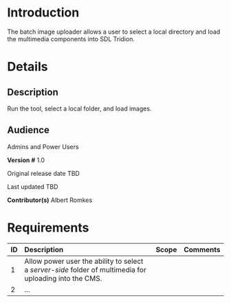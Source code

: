 # Introduction #
The batch image uploader allows a user to select a local directory and load the multimedia components into SDL Tridion.

# Details #

## Description ##
Run the tool, select a local folder, and load images.

## Audience ##
Admins and Power Users

**Version #**
1.0

Original release date
TBD

Last updated
TBD

**Contributor(s)**
Albert Romkes

# Requirements #
| ID | Description | Scope | Comments |
|:---|:------------|:------|:---------|
| 1  | Allow power user the ability to select a _server-side_ folder of multimedia for uploading into the CMS. |       |          |
| 2  | ...         |       |          |
